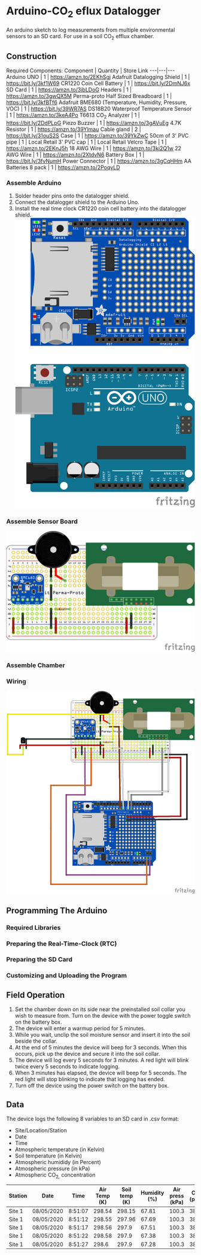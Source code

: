 # Arduino-CO<sub>2</sub> eflux Datalogger
An arduino sketch to log measurements from multiple environmental sensors to an SD card. For use in a soil CO<sub>2</sub> efflux chamber. 

## Construction 
Required Components:
Component | Quantity | Store Link
---|---|---
 Arduino UNO | 1 | https://amzn.to/2EKhSgj
 Adafruit Datalogging Shield | 1 | https://bit.ly/3kf1W69
 CR1220 Coin Cell Battery | 1 | https://bit.ly/2DmNJ6x
 SD Card | 1 | https://amzn.to/3ibLDoG
 Headers | 1 | https://amzn.to/3gwQX5M
 Perma-proto Half Sized Breadboard | 1 | https://bit.ly/3kfBTf6
 Adafruit BME680 (Temperature, Humidity, Pressure, VOC) | 1 | https://bit.ly/39WR7AS
 DS18B20 Waterproof Temperature Sensor | 1 | https://amzn.to/3keA4Po
 T6613 CO<sub>2</sub> Analyzer | 1 | https://bit.ly/2DdPLpG
 Piezo Buzzer | 1 | https://amzn.to/3gAVuEg
 4.7K Resistor | 1 | https://amzn.to/39Ylmau
 Cable gland | 2 | https://bit.ly/31ouS2S
 Case | 1 | https://amzn.to/39YkZwC
 50cm of 3' PVC pipe | 1 | Local Retail
 3' PVC cap | 1 | Local Retail
 Velcro Tape | 1 | https://amzn.to/2EKnJ5h
 18 AWG Wire | 1 | https://amzn.to/3ki2Q1w
 22 AWG Wire | 1 | https://amzn.to/2XtdvN6
 Battery Box | 1 | https://bit.ly/3fvNumH
 Power Connector | 1 | https://amzn.to/3gCqHHm
 AA Batteries 8 pack | 1 | https://amzn.to/2PoqyLD
 
 ### Assemble Arduino

 1. Solder header pins onto the datalogger shield.
 2. Connect the datalogger shield to the Arduino Uno. 
 3. Install the real time clock CR1220 coin cell battery into the datalogger shield.
 ![Shield and Uno](https://raw.githubusercontent.com/birda14/Arduino-CO2-Datalogger/master/Images/Logger%20and%20Shield%20.png) 

 ### Assemble Sensor Board
 ![Sensor board](https://github.com/birda14/Arduino-CO2-Datalogger/blob/master/Images/breadboard.png) 
 ### Assemble Chamber

 ### Wiring 
 ![Connected](https://github.com/birda14/Arduino-CO2-Datalogger/blob/master/Images/connected.png)
## Programming The Arduino 

### Required Libraries  

### Preparing the Real-Time-Clock (RTC)

### Preparing the SD Card 

### Customizing and Uploading the Program



## Field Operation
1. Set the chamber down on its side near the preinstalled soil collar you wish to measure from. Turn on the device with the power toggle switch on the battery box.  
2. The device will enter a warmup period for 5 minutes.
3. While you wait, unclip the soil moisture sensor and insert it into the soil beside the collar. 
4. At the end of 5 minutes the device will beep for 3 seconds. When this occurs, pick up the device and secure it into the soil collar. 
5. The device will log every 5 seconds for 3 minutes. A red light will blink twice every 5 seconds to indicate logging. 
6. When 3 minutes has elapsed, the device will beep for 5 seconds. The red light will stop blinking to indicate that logging has ended. 
7. Turn off the device using the power switch on the battery box.  

## Data 
The device logs the following 8 variables to an SD card in .csv format: 
- Site/Location/Station
- Date
- Time
- Atmospheric temperature (in Kelvin)
- Soil temperature (in Kelvin)
- Atmospheric humididy (in Percent)
- Atmospheric pressure (in kPa)
- Atmospheric CO<sub>2,</sub> concentration

Station | Date | Time | Air Temp (K) | Soil temp (K) | Humidity (%) | Air press (kPa) | CO2 (ppm) |
---|---|---|---|---|---|---|---|
Site 1 | 08/05/2020 | 8:51:07 | 298.54 | 298.15 | 67.81 | 100.3 | 380
Site 1 | 08/05/2020	| 8:51:12 |	298.55 | 297.96 | 67.69 | 100.3 | 380
Site 1 | 08/05/2020	| 8:51:17 |	298.56 | 297.9 | 67.51 | 100.3 | 381
Site 1 | 08/05/2020	| 8:51:22 |	298.58 | 297.9 | 67.38 | 100.3 | 381
Site 1 | 08/05/2020	| 8:51:27 |	298.6  | 297.9 | 67.28 | 100.3 | 380




 